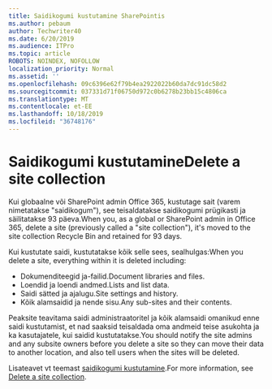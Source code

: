 ```yaml
---
title: Saidikogumi kustutamine SharePointis
ms.author: pebaum
author: Techwriter40
ms.date: 6/20/2019
ms.audience: ITPro
ms.topic: article
ROBOTS: NOINDEX, NOFOLLOW
localization_priority: Normal
ms.assetid: ''
ms.openlocfilehash: 09c6396e62f79b4ea2922022b60da7dc91dc58d2
ms.sourcegitcommit: 037331d71f06750d972c0b6278b23bb15c4806ca
ms.translationtype: MT
ms.contentlocale: et-EE
ms.lasthandoff: 10/18/2019
ms.locfileid: "36748176"
---
```

# <a name="delete-a-site-collection"></a><span data-ttu-id="81362-102">Saidikogumi kustutamine</span><span class="sxs-lookup"><span data-stu-id="81362-102">Delete a site collection</span></span>

<span data-ttu-id="81362-103">Kui globaalne või SharePoint admin Office 365, kustutage sait (varem nimetatakse "saidikogum"), see teisaldatakse saidikogumi prügikasti ja säilitatakse 93 päeva.</span><span class="sxs-lookup"><span data-stu-id="81362-103">When you, as a global or SharePoint admin in Office 365, delete a site (previously called a "site collection"), it's moved to the site collection Recycle Bin and retained for 93 days.</span></span> 

<span data-ttu-id="81362-104">Kui kustutate saidi, kustutatakse kõik selle sees, sealhulgas:</span><span class="sxs-lookup"><span data-stu-id="81362-104">When you delete a site, everything within it is deleted including:</span></span>

- <span data-ttu-id="81362-105">Dokumenditeegid ja-failid.</span><span class="sxs-lookup"><span data-stu-id="81362-105">Document libraries and files.</span></span>
- <span data-ttu-id="81362-106">Loendid ja loendi andmed.</span><span class="sxs-lookup"><span data-stu-id="81362-106">Lists and list data.</span></span>
- <span data-ttu-id="81362-107">Saidi sätted ja ajalugu.</span><span class="sxs-lookup"><span data-stu-id="81362-107">Site settings and history.</span></span>
- <span data-ttu-id="81362-108">Kõik alamsaidid ja nende sisu.</span><span class="sxs-lookup"><span data-stu-id="81362-108">Any sub-sites and their contents.</span></span>

<span data-ttu-id="81362-109">Peaksite teavitama saidi administraatoritel ja kõik alamsaidi omanikud enne saidi kustutamist, et nad saaksid teisaldada oma andmeid teise asukohta ja ka kasutajatele, kui saidid kustutatakse.</span><span class="sxs-lookup"><span data-stu-id="81362-109">You should notify the site admins and any subsite owners before you delete a site so they can move their data to another location, and also tell users when the sites will be deleted.</span></span> 

<span data-ttu-id="81362-110">Lisateavet vt teemast [saidikogumi kustutamine](https://docs.microsoft.com/sharepoint/delete-site-collection).</span><span class="sxs-lookup"><span data-stu-id="81362-110">For more information, see [Delete a site collection](https://docs.microsoft.com/sharepoint/delete-site-collection).</span></span> 